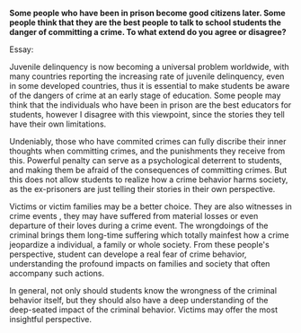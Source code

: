 **Some people who have been in prison become good citizens later. Some people think that they are the best people to talk to school students the danger of committing a crime. To what extend do you agree or disagree?**

Essay:

Juvenile delinquency is now becoming a universal problem worldwide, with many countries reporting the increasing rate of juvenile delinquency, even in some developed countries, thus it is essential to make students be aware of the dangers of crime at an early stage of education. Some people may think that the individuals who have been in prison are the best educators for students, however I disagree with this viewpoint, since the stories they tell have their own limitations.

Undeniably, those who have commited crimes can fully discribe their inner thoughts when committing crimes, and the punishments they receive from this. Powerful penalty can serve as a psychological deterrent to students, and making them be afraid of the consequences of committing crimes. But this does not allow students to realize how a crime behavior harms society, as the ex-prisoners are just telling their stories in their own perspective.

Victims or victim families may be a better choice. They are also witnesses in crime events , they may have suffered from material losses or even departure of their loves during a crime event. The wrongdoings of the criminal brings them long-time suffering which totally mainfest how a crime jeopardize a individual, a family or whole society. From these people's perspective, student can develope a real fear of crime behavior, understanding the profound impacts on families and society that often accompany such actions.

In general, not only should students know the wrongness of the criminal behavior itself, but they should also have a deep understanding of the deep-seated impact of the criminal behavior. Victims may offer the most insightful perspective.
